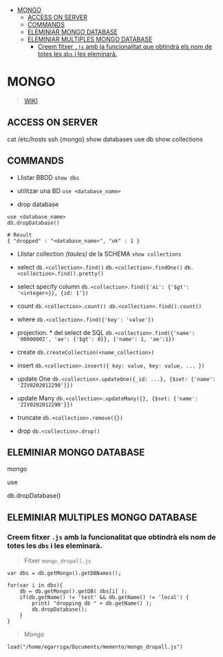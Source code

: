 <!-- TOC INICIO -->
- [MONGO](#mongo)
  - [ACCESS ON SERVER](#access-on-server)
  - [COMMANDS](#commands)
  - [ELEMINIAR MONGO DATABASE](#eleminiar-mongo-database)
  - [ELEMINIAR MULTIPLES MONGO DATABASE](#eleminiar-multiples-mongo-database)
    - [Creem fitxer `.js` amb la funcionalitat que obtindrà els nom de totes les `dbs` i les eleminarà.](#creem-fitxer-js-amb-la-funcionalitat-que-obtindrà-els-nom-de-totes-les-dbs-i-les-eleminarà)
<!-- TOC FIN -->

# MONGO

> [WIKI](https://www.mongodb.com/docs/manual/reference/command/)

## ACCESS ON SERVER

cat /etc/hosts
ssh {mongo}
show databases
use db
show collections


## COMMANDS

* Llistar BBDD
`show dbs`

* utilitzar una BD
`use <database_name>`

* drop database
```
use <database_name>
db.dropDatabase()

# Result
{ "dropped" : "<database_name>", "ok" : 1 }
```


* Llistar collection _(taules)_ de la SCHEMA
`show collections`

* select
`db.<collection>.find()`
`db.<collection>.findOne()`
`db.<collection>.find().pretty()`

* select specify column
`db.<collection>.find({'ai': {'$gt': '<integer>}}, {id: 1'})`

* count
`
db.<collection>.count()
db.<collection>.find().count()
`

* where
`db.<collection>.find({'key': 'value'})`

* projection. * del select de SQL
`db.<collection>.find({'name': '00000002', 'ae': {'$gt': 0}}, {'name': 1, 'ae':1})`

* create
`db.createCollection(<name_collection>)`

* insert
`db.<collection>.insert({ key: value, key: value, ... })`

* update One
`db.<collection>.updateOne({_id: ...}, {$set: {'name': 'ZIV0202012290'}})`

* update Many
`db.<collection>.updateMany({}, {$set: {'name': 'ZIV0202012290'}})`

* truncate
`db.<collection>.remove({})`

* drop
`db.<collection>.drop()`


## ELEMINIAR MONGO DATABASE

mongo

use <database>

db.dropDatabase()

## ELEMINIAR MULTIPLES MONGO DATABASE

### Creem fitxer `.js` amb la funcionalitat que obtindrà els nom de totes les `dbs` i les eleminarà.

> Fitxer `mongo_dropall.js`

```
var dbs = db.getMongo().getDBNames();

for(var i in dbs){
    db = db.getMongo().getDB( dbs[i] );
    if(db.getName() != 'test' && db.getName() != 'local') {
        print( "dropping db " + db.getName() );
        db.dropDatabase();
    }
}
```

> Mongo

```
load("/home/egarriga/Documents/memento/mongo_dropall.js")
```